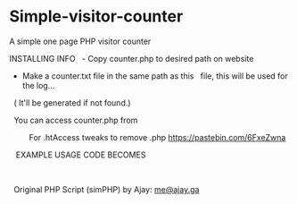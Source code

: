 # Simple-visitor-counter
A simple one page PHP visitor counter

INSTALLING INFO 
   - Copy counter.php to desired path on website
   - Make a counter.txt file in the same path as this
   file, this will be used for the log... 
   
   ( It'll be generated if not found.)

    You can access counter.php from <script> with GET 'show=this' 
     
     
    this way the script can be included in .html files also.
   
   EXAMPLE USAGE CODE   
   
    <script type="text/javascript" src="counter.php?show=this"></script>   
    
       
    For .htAccess tweaks to remove .php https://pastebin.com/6FxeZwna
    
    EXAMPLE USAGE CODE BECOMES   
    
    <script type="text/javascript" src="counter?show=this"></script>    
    
   
Original PHP Script (simPHP) by Ajay: me@ajay.ga

